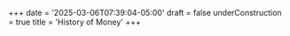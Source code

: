 +++
date = '2025-03-06T07:39:04-05:00'
draft = false
underConstruction = true
title = 'History of Money'
+++

